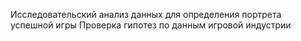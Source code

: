 Исследовательский анализ данных для определения портрета успешной игры
Проверка гипотез по данным игровой индустрии
